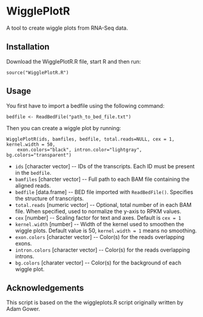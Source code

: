 WigglePlotR
===========
A tool to create wiggle plots from RNA-Seq data.

Installation
------------
Download the WigglePlotR.R file, start R and then run:
	
	source("WigglePlotR.R")
	
Usage
-----
You first have to import a bedfile using the following command:

	bedfile <- ReadBedFile("path_to_bed_file.txt")

Then you can create a wiggle plot by running:

	WigglePlotR(ids, bamfiles, bedfile, total.reads=NULL, cex = 1, kernel.width = 50,
		exon.colors="black", intron.color="lightgray", bg.colors="transparent")

 * `ids` [character vector] -- IDs of the transcripts. Each ID must be present in the `bedfile`.
 * `bamfiles` [charcter vector] -- Full path to each BAM file containing the aligned reads.
 * `bedfile` [data.frame] -- BED file imported with `ReadBedFile()`. Specifies the structure of transcripts.
 * `total.reads` [numeric vector] -- Optional, total number of in each BAM file. When specified, used to normalize the y-axis to RPKM values.
 * `cex` [number] -- Scaling factor for text and axes. Default is `cex = 1`
 * `kernel.width` [number] -- Width of the kernel used to smoothen the wiggle plots. Default value is 50, `kernel.width = 1` means no smoothing.
 * `exon.colors` [character vector] -- Color(s) for the reads overlapping exons.
 * `intron.colors` [character vector] -- Color(s) for the reads overlapping introns.
 * `bg.colors` [charater vector] -- Color(s) for the background of each wiggle plot.

Acknowledgements
----------------
This script is based on the the wiggleplots.R script originally written by Adam Gower.


